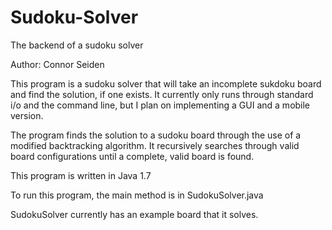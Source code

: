 # Sudoku-Solver
The backend of a sudoku solver

Author: Connor Seiden

This program is a sudoku solver that will take an incomplete sukdoku board and find the solution, if one exists.  It currently only runs through standard i/o and the command line, but I plan on implementing a GUI and a mobile version.

The program finds the solution to a sudoku board through the use of a modified backtracking algorithm.  It recursively searches through valid board configurations until a complete, valid board is found.

This program is written in Java 1.7

To run this program, the main method is in SudokuSolver.java 

SudokuSolver currently has an example board that it solves.

